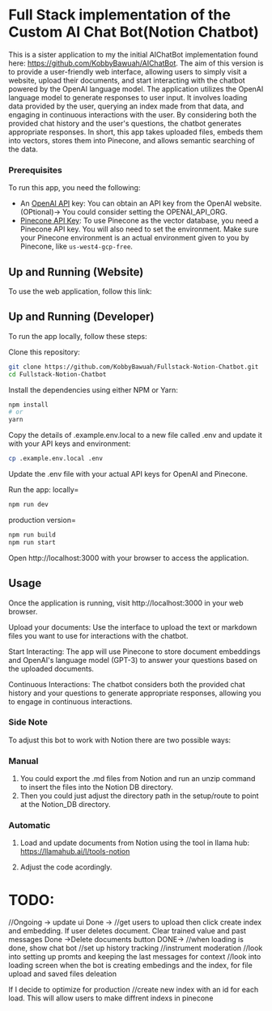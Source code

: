 # Full Stack implementation of the Custom AI Chat Bot(Notion Chatbot)
This is a sister application to my the initial AIChatBot implementation found here: https://github.com/KobbyBawuah/AIChatBot. The aim of this version is to provide a user-friendly web interface, allowing users to simply visit a website, upload their documents, and start interacting with the chatbot powered by the OpenAI language model. The application utilizes the OpenAI language model to generate responses to user input. It involves loading data provided by the user, querying an index made from that data, and engaging in continuous interactions with the user. By considering both the provided chat history and the user's questions, the chatbot generates appropriate responses. In short, this app takes uploaded files, embeds them into vectors, stores them into Pinecone, and allows semantic searching of the data.


### Prerequisites
To run this app, you need the following:
- An [OpenAI API](https://platform.openai.com/) key: You can obtain an API key from the OpenAI website. (OPtional)-> You could consider setting the OPENAI_API_ORG.
- [Pinecone API Key](https://app.pinecone.io/organizations/-NalvPDNU4OBLzvzVC7t/projects/gcp-starter:5718e41/indexes): To use Pinecone as the vector database, you need a Pinecone API key. You will also need to set the environment. Make sure your Pinecone environment is an actual environment given to you by Pinecone, like `us-west4-gcp-free`.

## Up and Running (Website)
To use the web application, follow this link:


## Up and Running (Developer)
To run the app locally, follow these steps:

Clone this repository:
```bash
git clone https://github.com/KobbyBawuah/Fullstack-Notion-Chatbot.git
cd Fullstack-Notion-Chatbot
```

Install the dependencies using either NPM or Yarn:
```bash
npm install
# or
yarn
```

Copy the details of .example.env.local to a new file called .env and update it with your API keys and environment:
```bash
cp .example.env.local .env
```

Update the .env file with your actual API keys for OpenAI and Pinecone.

Run the app:
locally=
```bash
npm run dev
```

production version=
```bash
npm run build
npm run start
```

Open http://localhost:3000 with your browser to access the application.

## Usage
Once the application is running, visit http://localhost:3000 in your web browser.

Upload your documents: Use the interface to upload the text or markdown files you want to use for interactions with the chatbot.

Start Interacting: The app will use Pinecone to store document embeddings and OpenAI's language model (GPT-3) to answer your questions based on the uploaded documents.

Continuous Interactions: The chatbot considers both the provided chat history and your questions to generate appropriate responses, allowing you to engage in continuous interactions.



### Side Note
To adjust this bot to work with Notion there are two possible ways:

### Manual 
1. You could export the .md files from Notion and run an unzip command to insert the files into the Notion DB directory.
2. Then you could just adjust the directory path in the setup/route to point at the Notion_DB directory. 

### Automatic
1. Load and update documents from Notion using the tool in llama hub:
https://llamahub.ai/l/tools-notion 

2. Adjust the code acordingly. 


# TODO:
//Ongoing -> update ui
Done -> //get users to upload then click create index and embedding. If user deletes document. Clear trained value and past messages
Done ->Delete documents button
DONE-> //when loading is done, show chat bot 
  //set up history tracking
  //instrument moderation
  //look into setting up promts and keeping the last messages for context
  //look into loading screen when the bot is creating embedings and the index, for file upload and saved files deleation

If I decide to optimize for production
//create new index with an id for each load. This will allow users to make diffrent indexs in pinecone

